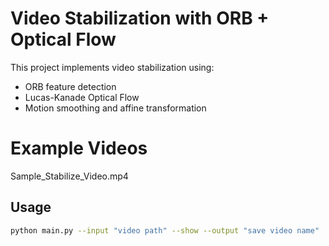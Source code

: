 # Video Stabilization with ORB + Optical Flow

This project implements video stabilization using:
- ORB feature detection
- Lucas-Kanade Optical Flow
- Motion smoothing and affine transformation

# Example Videos

Sample_Stabilize_Video.mp4


## Usage

```bash
python main.py --input "video path" --show --output "save video name"

